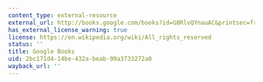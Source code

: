 ```yaml
---
content_type: external-resource
external_url: http://books.google.com/books?id=G8RlvQYnauAC&printsec=frontcover
has_external_license_warning: true
license: https://en.wikipedia.org/wiki/All_rights_reserved
status: ''
title: Google Books
uid: 2bc171d4-14be-432a-beab-99a3733272a0
wayback_url: ''
---
```

